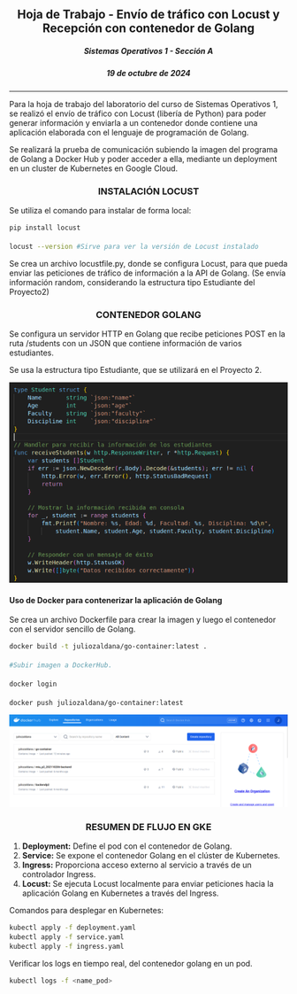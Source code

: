 ## <div align="center">Hoja de Trabajo - Envío de tráfico con Locust y Recepción con contenedor de Golang</div>
##### <div align="center">Sistemas Operativos 1 - Sección A</div>
##### <div align="center">19 de octubre de 2024</div>

___

Para la hoja de trabajo del laboratorio del curso de Sistemas Operativos 1, se realizó el envío de tráfico con Locust (libería de Python) para poder generar información y enviarla a un contenedor donde contiene una aplicación elaborada con el lenguaje de programación de Golang. 

Se realizará la prueba de comunicación subiendo la imagen del programa de Golang a Docker Hub y poder acceder a ella, mediante un deployment en un cluster de Kubernetes en Google Cloud. 

### <div align="center">INSTALACIÓN LOCUST</div>

Se utiliza el comando para instalar de forma local:
```bash
pip install locust

locust --version #Sirve para ver la versión de Locust instalado
```

Se crea un archivo locustfile.py, donde se configura Locust, para que pueda enviar las peticiones de tráfico de información a la API de Golang. (Se envía información random, considerando la estructura tipo Estudiante del Proyecto2)



### <div align="center">CONTENEDOR GOLANG</div>

Se configura un servidor HTTP en Golang que recibe peticiones POST en la ruta /students con un JSON que contiene información de varios estudiantes. 

Se usa la estructura tipo Estudiante, que se utilizará en el Proyecto 2.

![alt text](./images/golang.png)

#### Uso de Docker para contenerizar la aplicación de Golang

Se crea un archivo Dockerfile para crear la imagen y luego el contenedor con el servidor sencillo de Golang.

```bash
docker build -t juliozaldana/go-container:latest .

#Subir imagen a DockerHub.

docker login

docker push juliozaldana/go-container:latest
```

![alt text](./images/dockerhub.png)


### <div align="center">RESUMEN DE FLUJO EN GKE</div>

1. **Deployment:** Define el pod con el contenedor de Golang.
2. **Service:** Se expone el contenedor Golang en el clúster de Kubernetes.
3. **Ingress:** Proporciona acceso externo al servicio a través de un controlador Ingress.
4. **Locust:** Se ejecuta Locust localmente para enviar peticiones hacia la aplicación Golang en Kubernetes a través del Ingress.

Comandos para desplegar en Kubernetes:


```bash
kubectl apply -f deployment.yaml
kubectl apply -f service.yaml
kubectl apply -f ingress.yaml
```


Verificar los logs en tiempo real, del contenedor golang en un pod.

```bash
kubectl logs -f <name_pod>
```

